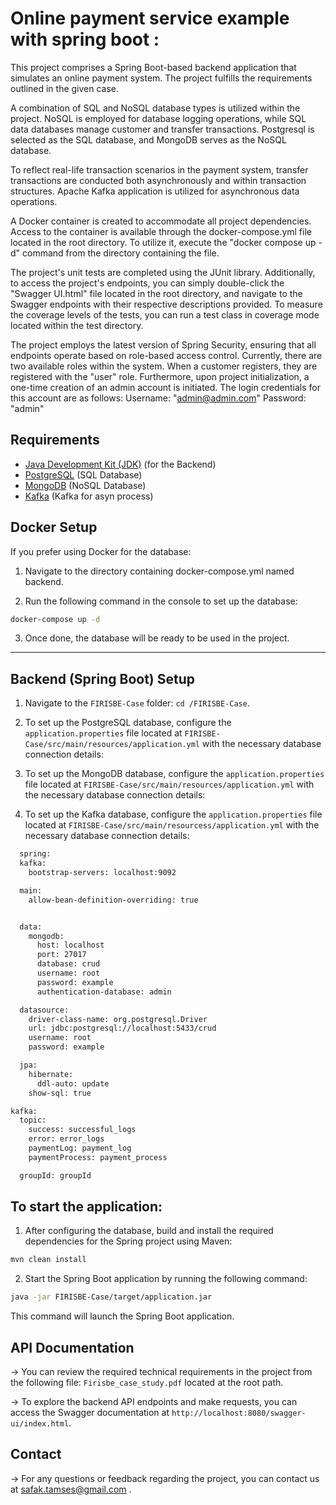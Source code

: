 # Online payment service example with spring boot :

This project comprises a Spring Boot-based backend application that simulates an online payment system. The project fulfills the requirements outlined in the given case.

A combination of SQL and NoSQL database types is utilized within the project. NoSQL is employed for database logging operations, while SQL data databases manage customer and transfer transactions. Postgresql is selected as the SQL database, and MongoDB serves as the NoSQL database.

To reflect real-life transaction scenarios in the payment system, transfer transactions are conducted both asynchronously and within transaction structures. Apache Kafka application is utilized for asynchronous data operations.

A Docker container is created to accommodate all project dependencies. Access to the container is available through the docker-compose.yml file located in the root directory. To utilize it, execute the "docker compose up -d" command from the directory containing the file.

The project's unit tests are completed using the JUnit library. Additionally, to access the project's endpoints, you can simply double-click the "Swagger UI.html" file located in the root directory, and navigate to the Swagger endpoints with their respective descriptions provided. To measure the coverage levels of the tests, you can run a test class in coverage mode located within the test directory.

The project employs the latest version of Spring Security, ensuring that all endpoints operate based on role-based access control. Currently, there are two available roles within the system. When a customer registers, they are registered with the "user" role. Furthermore, upon project initialization, a one-time creation of an admin account is initiated. The login credentials for this account are as follows: Username: "admin@admin.com" Password: "admin"

## Requirements

- [Java Development Kit (JDK)](https://www.oracle.com/java/technologies/javase-downloads.html) (for the Backend)
- [PostgreSQL](https://www.postgresql.org/) (SQL Database)
- [MongoDB](https://www.mongodb.com/) (NoSQL Database)
- [Kafka](https://kafka.apache.org/) (Kafka for asyn process)

## Docker Setup

If you prefer using Docker for the database:

1. Navigate to the directory containing docker-compose.yml named backend.

2. Run the following command in the console to set up the database:

```bash
docker-compose up -d
```
3. Once done, the database will be ready to be used in the project.

---

## Backend (Spring Boot) Setup


1. Navigate to the `FIRISBE-Case` folder: `cd /FIRISBE-Case`.

2. To set up the PostgreSQL database, configure the `application.properties` file located at `FIRISBE-Case/src/main/resources/application.yml` with the necessary database connection details:
3. To set up the MongoDB database, configure the `application.properties` file located at `FIRISBE-Case/src/main/resources/application.yml` with the necessary database connection details:
4. To set up the Kafka database, configure the `application.properties` file located at `FIRISBE-Case/src/main/resourcess/application.yml` with the necessary database connection details:

```bash
  spring:
  kafka:
    bootstrap-servers: localhost:9092

  main:
    allow-bean-definition-overriding: true


  data:
    mongodb:
      host: localhost
      port: 27017
      database: crud
      username: root
      password: example
      authentication-database: admin

  datasource:
    driver-class-name: org.postgresql.Driver
    url: jdbc:postgresql://localhost:5433/crud
    username: root
    password: example

  jpa:
    hibernate:
      ddl-auto: update
    show-sql: true

kafka:
  topic:
    success: successful_logs
    error: error_logs
    paymentLog: payment_log
    paymentProcess: payment_process

  groupId: groupId

```

## To start the application:
1. After configuring the database, build and install the required dependencies for the Spring project using Maven:

```bash
mvn clean install
```

2. Start the Spring Boot application by running the following command:

```bash
java -jar FIRISBE-Case/target/application.jar
```

This command will launch the Spring Boot application.

## API Documentation

-> You can review the required technical requirements in the project from the following file: `Firisbe_case_study.pdf` located at the root path.

->  To explore the backend API endpoints and make requests, you can access the Swagger documentation at `http://localhost:8080/swagger-ui/index.html`.

## Contact

->  For any questions or feedback regarding the project, you can contact us at safak.tamses@gmail.com .



